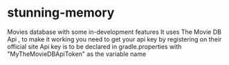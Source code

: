 # stunning-memory
Movies database with some in-development features
It uses The Movie DB Api , to make it working you need to get your api key by registering on their official site
Api key is to be declared in gradle.properties with "MyTheMovieDBApiToken" as the variable name
